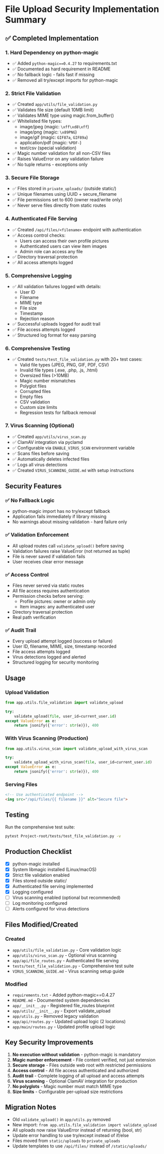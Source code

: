 # File Upload Security Implementation Summary

## ✅ Completed Implementation

### 1. Hard Dependency on python-magic
- ✅ Added `python-magic==0.4.27` to requirements.txt
- ✅ Documented as hard requirement in README
- ✅ No fallback logic - fails fast if missing
- ✅ Removed all try/except imports for python-magic

### 2. Strict File Validation
- ✅ Created `app/utils/file_validation.py`
- ✅ Validates file size (default 10MB limit)
- ✅ Validates MIME type using magic.from_buffer()
- ✅ Whitelisted file types:
  - image/jpeg (magic: `\xff\xd8\xff`)
  - image/png (magic: `\x89PNG`)
  - image/gif (magic: `GIF87a`, `GIF89a`)
  - application/pdf (magic: `%PDF-`)
  - text/csv (special validation)
- ✅ Magic number validation for all non-CSV files
- ✅ Raises ValueError on any validation failure
- ✅ No tuple returns - exceptions only

### 3. Secure File Storage
- ✅ Files stored in `private_uploads/` (outside static/)
- ✅ Unique filenames using UUID + secure_filename
- ✅ File permissions set to 600 (owner read/write only)
- ✅ Never serve files directly from static routes

### 4. Authenticated File Serving
- ✅ Created `/api/files/<filename>` endpoint with authentication
- ✅ Access control checks:
  - Users can access their own profile pictures
  - Authenticated users can view item images
  - Admin role can access any file
- ✅ Directory traversal protection
- ✅ All access attempts logged

### 5. Comprehensive Logging
- ✅ All validation failures logged with details:
  - User ID
  - Filename
  - MIME type
  - File size
  - Timestamp
  - Rejection reason
- ✅ Successful uploads logged for audit trail
- ✅ File access attempts logged
- ✅ Structured log format for easy parsing

### 6. Comprehensive Testing
- ✅ Created `tests/test_file_validation.py` with 20+ test cases:
  - Valid file types (JPEG, PNG, GIF, PDF, CSV)
  - Invalid file types (.exe, .php, .js, .html)
  - Oversized files (>10MB)
  - Magic number mismatches
  - Polyglot files
  - Corrupted files
  - Empty files
  - CSV validation
  - Custom size limits
  - Regression tests for fallback removal

### 7. Virus Scanning (Optional)
- ✅ Created `app/utils/virus_scan.py`
- ✅ ClamAV integration via pyclamd
- ✅ Configurable via `ENABLE_VIRUS_SCAN` environment variable
- ✅ Scans files before saving
- ✅ Automatically deletes infected files
- ✅ Logs all virus detections
- ✅ Created `VIRUS_SCANNING_GUIDE.md` with setup instructions

## Security Features

### ✅ No Fallback Logic
- python-magic import has no try/except fallback
- Application fails immediately if library missing
- No warnings about missing validation - hard failure only

### ✅ Validation Enforcement
- All upload routes call `validate_upload()` before saving
- Validation failures raise ValueError (not returned as tuple)
- File is never saved if validation fails
- User receives clear error message

### ✅ Access Control
- Files never served via static routes
- All file access requires authentication
- Permission checks before serving:
  - Profile pictures: owner or admin only
  - Item images: any authenticated user
- Directory traversal protection
- Real path verification

### ✅ Audit Trail
- Every upload attempt logged (success or failure)
- User ID, filename, MIME, size, timestamp recorded
- File access attempts logged
- Virus detections logged and alerted
- Structured logging for security monitoring

## Usage

### Upload Validation
```python
from app.utils.file_validation import validate_upload

try:
    validate_upload(file, user_id=current_user.id)
except ValueError as e:
    return jsonify({'error': str(e)}), 400
```

### With Virus Scanning (Production)
```python
from app.utils.virus_scan import validate_upload_with_virus_scan

try:
    validate_upload_with_virus_scan(file, user_id=current_user.id)
except ValueError as e:
    return jsonify({'error': str(e)}), 400
```

### Serving Files
```html
<!-- Use authenticated endpoint -->
<img src="/api/files/{{ filename }}" alt="Secure file">
```

## Testing

Run the comprehensive test suite:
```bash
pytest Project-root/tests/test_file_validation.py -v
```

## Production Checklist

- [x] python-magic installed
- [x] System libmagic installed (Linux/macOS)
- [x] Strict file validation enabled
- [x] Files stored outside static/
- [x] Authenticated file serving implemented
- [x] Logging configured
- [ ] Virus scanning enabled (optional but recommended)
- [ ] Log monitoring configured
- [ ] Alerts configured for virus detections

## Files Modified/Created

### Created
- `app/utils/file_validation.py` - Core validation logic
- `app/utils/virus_scan.py` - Optional virus scanning
- `app/api/file_routes.py` - Authenticated file serving
- `tests/test_file_validation.py` - Comprehensive test suite
- `VIRUS_SCANNING_GUIDE.md` - Virus scanning setup guide

### Modified
- `requirements.txt` - Added python-magic==0.4.27
- `README.md` - Documented system dependencies
- `app/__init__.py` - Registered file_routes blueprint
- `app/utils/__init__.py` - Export validate_upload
- `app/utils.py` - Removed legacy validation
- `app/api/routes.py` - Updated upload logic (2 locations)
- `app/main/routes.py` - Updated profile upload logic

## Key Security Improvements

1. **No execution without validation** - python-magic is mandatory
2. **Magic number enforcement** - File content verified, not just extension
3. **Secure storage** - Files outside web root with restricted permissions
4. **Access control** - All file access authenticated and authorized
5. **Audit trail** - Complete logging of all upload and access attempts
6. **Virus scanning** - Optional ClamAV integration for production
7. **No polyglots** - Magic number must match MIME type
8. **Size limits** - Configurable per-upload size restrictions

## Migration Notes

- Old `validate_upload()` in `app/utils.py` removed
- New import: `from app.utils.file_validation import validate_upload`
- All uploads now raise ValueError instead of returning (bool, str)
- Update error handling to use try/except instead of if/else
- Files moved from `static/uploads` to `private_uploads`
- Update templates to use `/api/files/` instead of `/static/uploads/`
